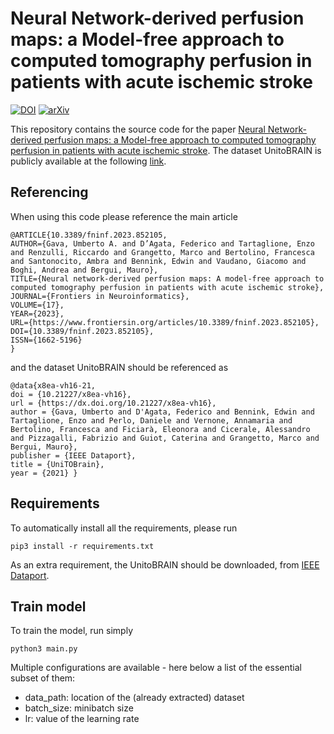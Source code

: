 # Neural Network-derived perfusion maps: a Model-free approach to computed tomography perfusion in patients with acute ischemic stroke

[![DOI](https://zenodo.org/badge/doi/10.3389/fninf.2023.852105.svg)](https://www.frontiersin.org/articles/10.3389/fninf.2023.852105/full)
[![arXiv](https://img.shields.io/badge/arXiv-2101.05992-b31b1b.svg)](https://arxiv.org/abs/2101.05992)

This repository contains the source code for the paper [Neural Network-derived perfusion maps: a Model-free approach to computed tomography perfusion in patients with acute ischemic stroke](https://www.frontiersin.org/articles/10.3389/fninf.2023.852105/full). The dataset UnitoBRAIN is publicly available at the following [link](https://ieee-dataport.org/open-access/unitobrain).

## Referencing
When using this code please reference the main article
```
@ARTICLE{10.3389/fninf.2023.852105,
AUTHOR={Gava, Umberto A. and D’Agata, Federico and Tartaglione, Enzo and Renzulli, Riccardo and Grangetto, Marco and Bertolino, Francesca and Santonocito, Ambra and Bennink, Edwin and Vaudano, Giacomo and Boghi, Andrea and Bergui, Mauro},
TITLE={Neural network-derived perfusion maps: A model-free approach to computed tomography perfusion in patients with acute ischemic stroke},
JOURNAL={Frontiers in Neuroinformatics},
VOLUME={17},
YEAR={2023},
URL={https://www.frontiersin.org/articles/10.3389/fninf.2023.852105},       
DOI={10.3389/fninf.2023.852105},
ISSN={1662-5196}
}
```
and the dataset UnitoBRAIN should be referenced as
```
@data{x8ea-vh16-21,
doi = {10.21227/x8ea-vh16},
url = {https://dx.doi.org/10.21227/x8ea-vh16},
author = {Gava, Umberto and D'Agata, Federico and Bennink, Edwin and Tartaglione, Enzo and Perlo, Daniele and Vernone, Annamaria and Bertolino, Francesca and Ficiarà, Eleonora and Cicerale, Alessandro and Pizzagalli, Fabrizio and Guiot, Caterina and Grangetto, Marco and Bergui, Mauro},
publisher = {IEEE Dataport},
title = {UniTOBrain},
year = {2021} } 
```

## Requirements
To automatically install all the requirements, please run
```
pip3 install -r requirements.txt
```
As an extra requirement, the UnitoBRAIN should be downloaded, from [IEEE Dataport](https://ieee-dataport.org/open-access/unitobrain). 


## Train model 
To train the model, run simply
```
python3 main.py
``` 
Multiple configurations are available - here below a list of the essential subset of them:

* data_path: location of the (already extracted) dataset
* batch_size: minibatch size
* lr: value of the learning rate
